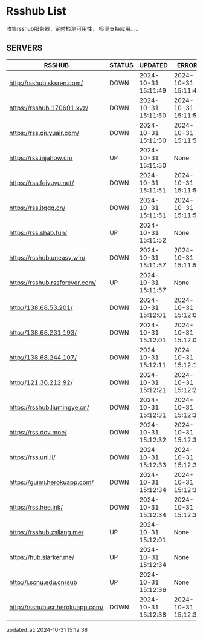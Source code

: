 # Rsshub List

收集rsshub服务器，定时检测可用性， 检测支持应用。。。


## SERVERS

|  RSSHUB   | STATUS  | UPDATED  | ERROR  | TWITTER |  
|  ----  | ----  | ----  | ----  | ---- |  
| http://rsshub.sksren.com/ | DOWN | 2024-10-31 15:11:49 | 2024-10-31 15:11:49 |  
| https://rsshub.170601.xyz/ | DOWN | 2024-10-31 15:11:50 | 2024-10-31 15:11:50 |  
| https://rss.qiuyuair.com/ | DOWN | 2024-10-31 15:11:50 | 2024-10-31 15:11:50 |  
| https://rss.injahow.cn/ | UP | 2024-10-31 15:11:50 | None ||  
| https://rss.feiyuyu.net/ | DOWN | 2024-10-31 15:11:51 | 2024-10-31 15:11:51 |  
| https://rss.itggg.cn/ | DOWN | 2024-10-31 15:11:51 | 2024-10-31 15:11:51 |  
| https://rss.shab.fun/ | UP | 2024-10-31 15:11:52 | None ||  
| https://rsshub.uneasy.win/ | DOWN | 2024-10-31 15:11:57 | 2024-10-31 15:11:57 |  
| https://rsshub.rssforever.com/ | UP | 2024-10-31 15:11:57 | None ||  
| http://138.68.53.201/ | DOWN | 2024-10-31 15:12:01 | 2024-10-31 15:12:01 |  
| http://138.68.231.193/ | DOWN | 2024-10-31 15:12:01 | 2024-10-31 15:12:01 |  
| http://138.68.244.107/ | DOWN | 2024-10-31 15:12:11 | 2024-10-31 15:12:11 |  
| http://121.36.212.92/ | DOWN | 2024-10-31 15:12:21 | 2024-10-31 15:12:21 |  
| https://rsshub.liumingye.cn/ | DOWN | 2024-10-31 15:12:31 | 2024-10-31 15:12:31 |  
| https://rss.dov.moe/ | DOWN | 2024-10-31 15:12:32 | 2024-10-31 15:12:32 |  
| https://rss.unl.li/ | DOWN | 2024-10-31 15:12:33 | 2024-10-31 15:12:33 |  
| https://guimi.herokuapp.com/ | DOWN | 2024-10-31 15:12:34 | 2024-10-31 15:12:34 |  
| https://rss.hee.ink/ | DOWN | 2024-10-31 15:12:34 | 2024-10-31 15:12:34 |  
| https://rsshub.zsliang.me/ | UP | 2024-10-31 15:12:01 | None |OK|  
| https://hub.slarker.me/ | UP | 2024-10-31 15:12:34 | None ||  
| http://i.scnu.edu.cn/sub | UP | 2024-10-31 15:12:36 | None ||  
| http://rsshubusr.herokuapp.com/ | DOWN | 2024-10-31 15:12:38 | 2024-10-31 15:12:38 |  
  

updated_at: 2024-10-31 15:12:38  
